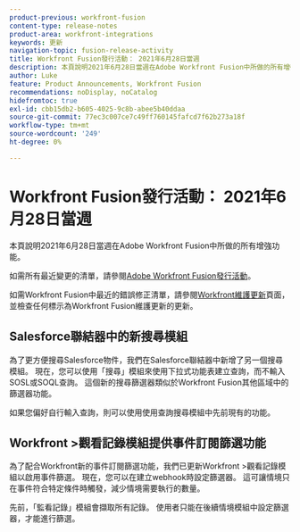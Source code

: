 ```yaml
---
product-previous: workfront-fusion
content-type: release-notes
product-area: workfront-integrations
keywords: 更新
navigation-topic: fusion-release-activity
title: Workfront Fusion發行活動： 2021年6月28日當週
description: 本頁說明2021年6月28日當週在Adobe Workfront Fusion中所做的所有增強功能。
author: Luke
feature: Product Announcements, Workfront Fusion
recommendations: noDisplay, noCatalog
hidefromtoc: true
exl-id: cbb15db2-b605-4025-9c8b-abee5b40ddaa
source-git-commit: 77ec3c007ce7c49ff760145fafcd7f62b273a18f
workflow-type: tm+mt
source-wordcount: '249'
ht-degree: 0%

---
```


# Workfront Fusion發行活動： 2021年6月28日當週

本頁說明2021年6月28日當週在Adobe Workfront Fusion中所做的所有增強功能。

如需所有最近變更的清單，請參閱[Adobe Workfront Fusion發行活動](/help/workfront-fusion/fusion-product-releases/fusion-release-activity.md)。

如需Workfront Fusion中最近的錯誤修正清單，請參閱[Workfront維護更新](https://experienceleague.adobe.com/docs/workfront-known-issues/releases/current-updates.html)頁面，並檢查任何標示為Workfront Fusion維護更新的更新。

## Salesforce聯結器中的新搜尋模組

為了更方便搜尋Salesforce物件，我們在Salesforce聯結器中新增了另一個搜尋模組。 現在，您可以使用「搜尋」模組來使用下拉式功能表建立查詢，而不輸入SOSL或SOQL查詢。 這個新的搜尋篩選器類似於Workfront Fusion其他區域中的篩選器功能。

如果您偏好自行輸入查詢，則可以使用使用查詢搜尋模組中先前現有的功能。

## Workfront >觀看記錄模組提供事件訂閱篩選功能

為了配合Workfront新的事件訂閱篩選功能，我們已更新Workfront >觀看記錄模組以啟用事件篩選。 現在，您可以在建立webhook時設定篩選器。 這可讓情境只在事件符合特定條件時觸發，減少情境需要執行的數量。

先前，「監看記錄」模組會擷取所有記錄。 使用者只能在後續情境模組中設定篩選器，才能進行篩選。
